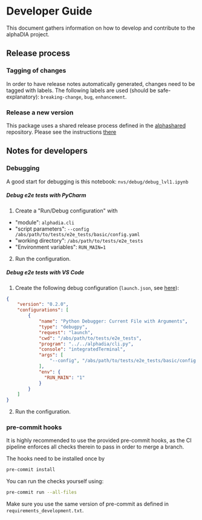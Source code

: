 # Developer Guide
This document gathers information on how to develop and contribute to the alphaDIA project.

## Release process

### Tagging of changes
In order to have release notes automatically generated, changes need to be tagged with labels.
The following labels are used (should be safe-explanatory):
`breaking-change`, `bug`, `enhancement`.

### Release a new version
This package uses a shared release process defined in the
[alphashared](https://github.com/MannLabs/alphashared) repository. Please see the instructions
[there](https://github.com/MannLabs/alphashared/blob/reusable-release-workflow/.github/workflows/README.md#release-a-new-version)


## Notes for developers
### Debugging
A good start for debugging is this notebook: `nvs/debug/debug_lvl1.ipynb`

##### Debug e2e tests with PyCharm
1. Create a "Run/Debug configuration" with
 - "module": `alphadia.cli`
 - "script parameters": `--config /abs/path/to/tests/e2e_tests/basic/config.yaml`
 - "working directory": `/abs/path/to/tests/e2e_tests`
 - "Environment variables": `RUN_MAIN=1`
2. Run the configuration.

##### Debug e2e tests with VS Code
1. Create the following debug configuration (`launch.json`, see [here](https://code.visualstudio.com/docs/editor/debugging#_launch-configurations)):
```json
{
    "version": "0.2.0",
    "configurations": [
        {
            "name": "Python Debugger: Current File with Arguments",
            "type": "debugpy",
            "request": "launch",
            "cwd": "/abs/path/to/tests/e2e_tests",
            "program": "../../alphadia/cli.py",
            "console": "integratedTerminal",
            "args": [
                "--config", "/abs/path/to/tests/e2e_tests/basic/config.yaml"
            ],
            "env": {
              "RUN_MAIN": "1"
            }
        }
    ]
}
```
2. Run the configuration.


### pre-commit hooks
It is highly recommended to use the provided pre-commit hooks, as the CI pipeline enforces all checks therein to
pass in order to merge a branch.

The hooks need to be installed once by
```bash
pre-commit install
```
You can run the checks yourself using:
```bash
pre-commit run --all-files
```
Make sure you use the same version of pre-commit as defined in `requirements_development.txt`.

